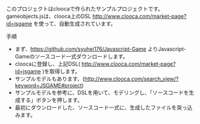 このプロジェクトはcloocaで作られたサンプルプロジェクトです。
gameobjects.jsは、clooca上のDSL http://www.clooca.com/market-page?id=jsgame を使って、自動生成されています。

手順
* まず、https://github.com/syuhei176/Javascript-Game よりJavascript-Gameのソースコード一式ダウンロードします。
* cloocaに登録し、上記DSL( http://www.clooca.com/market-page?id=jsgame )を取得します。
* サンプルモデルもあります、(http://www.clooca.com/search_view/?keyword=JSGAME#project)
* サンプルモデルを参考に、DSLを用いて、モデリングし、「ソースコードを生成する」ボタンを押します。
* 最初にダウンロードした、ソースコード一式に、生成したファイルを突っ込みます。
